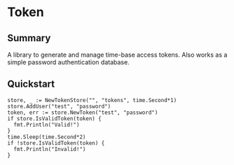 # Token
## Summary
A library to generate and manage time-base access tokens.  Also works as a
simple password authentication database.
## Quickstart
```
store, _ := NewTokenStore("", "tokens", time.Second*1)
store.AddUser("test", "password")
token, err := store.NewToken("test", "password")
if store.IsValidToken(token) {
  fmt.Println("Valid!")
}
time.Sleep(time.Second*2)
if !store.IsValidToken(token) {
  fmt.Println("Invalid!")
}
```
